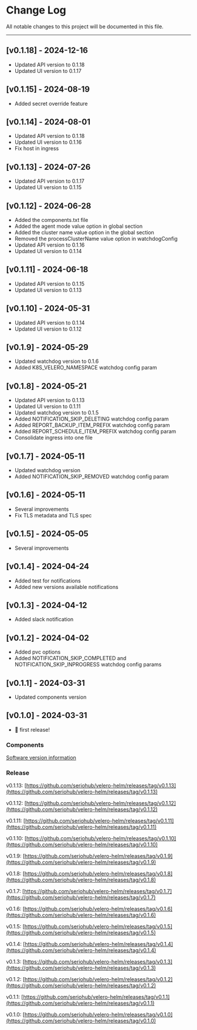 # Change Log

All notable changes to this project will be documented in this file.

***

## [v0.1.18] - 2024-12-16

- Updated API version to 0.1.18
- Updated UI version to 0.1.17

## [v0.1.15] - 2024-08-19

- Added secret override feature

## [v0.1.14] - 2024-08-01

- Updated API version to 0.1.18
- Updated UI version to 0.1.16
- Fix host in ingress

## [v0.1.13] - 2024-07-26

- Updated API version to 0.1.17
- Updated UI version to 0.1.15

## [v0.1.12] - 2024-06-28

- Added the components.txt file
- Added the agent mode value option in global section
- Added the cluster name value option in the global section
- Removed the processClusterName value option in watchdogConfig
- Updated API version to 0.1.16
- Updated UI version to 0.1.14

## [v0.1.11] - 2024-06-18

- Updated API version to 0.1.15
- Updated UI version to 0.1.13

## [v0.1.10] - 2024-05-31

- Updated API version to 0.1.14
- Updated UI version to 0.1.12

## [v0.1.9] - 2024-05-29

- Updated watchdog version to 0.1.6
- Added K8S_VELERO_NAMESPACE watchdog config param

## [v0.1.8] - 2024-05-21

- Updated API version to 0.1.13
- Updated UI version to 0.1.11
- Updated watchdog version to 0.1.5
- Added NOTIFICATION_SKIP_DELETING watchdog config param
- Added REPORT_BACKUP_ITEM_PREFIX watchdog config param
- Added REPORT_SCHEDULE_ITEM_PREFIX watchdog config param
- Consolidate ingress into one file

## [v0.1.7] - 2024-05-11

- Updated watchdog version
- Added NOTIFICATION_SKIP_REMOVED watchdog config param

## [v0.1.6] - 2024-05-11

- Several improvements
- Fix TLS metadata and TLS spec

## [v0.1.5] - 2024-05-05

- Several improvements

## [v0.1.4] - 2024-04-24

- Added test for notifications
- Added new versions available notifications

## [v0.1.3] - 2024-04-12

- Added slack notification

## [v0.1.2] - 2024-04-02

- Added pvc options
- Added NOTIFICATION_SKIP_COMPLETED and NOTIFICATION_SKIP_INPROGRESS watchdog config params

## [v0.1.1] - 2024-03-31

- Updated components version

## [v0.1.0] - 2024-03-31

- 🎉 first release!

### Components

[Software version information](https://github.com/seriohub/velero-helm/blob/main/components.txt)

### Release

v0.1.13: [https://github.com/seriohub/velero-helm/releases/tag/v0.1.13](https://github.com/seriohub/velero-helm/releases/tag/v0.1.13)

v0.1.12: [https://github.com/seriohub/velero-helm/releases/tag/v0.1.12](https://github.com/seriohub/velero-helm/releases/tag/v0.1.12)

v0.1.11: [https://github.com/seriohub/velero-helm/releases/tag/v0.1.11](https://github.com/seriohub/velero-helm/releases/tag/v0.1.11)

v0.1.10: [https://github.com/seriohub/velero-helm/releases/tag/v0.1.10](https://github.com/seriohub/velero-helm/releases/tag/v0.1.10)

v0.1.9: [https://github.com/seriohub/velero-helm/releases/tag/v0.1.9](https://github.com/seriohub/velero-helm/releases/tag/v0.1.9)

v0.1.8: [https://github.com/seriohub/velero-helm/releases/tag/v0.1.8](https://github.com/seriohub/velero-helm/releases/tag/v0.1.8)

v0.1.7: [https://github.com/seriohub/velero-helm/releases/tag/v0.1.7](https://github.com/seriohub/velero-helm/releases/tag/v0.1.7)

v0.1.6: [https://github.com/seriohub/velero-helm/releases/tag/v0.1.6](https://github.com/seriohub/velero-helm/releases/tag/v0.1.6)

v0.1.5: [https://github.com/seriohub/velero-helm/releases/tag/v0.1.5](https://github.com/seriohub/velero-helm/releases/tag/v0.1.5)

v0.1.4: [https://github.com/seriohub/velero-helm/releases/tag/v0.1.4](https://github.com/seriohub/velero-helm/releases/tag/v0.1.4)

v0.1.3: [https://github.com/seriohub/velero-helm/releases/tag/v0.1.3](https://github.com/seriohub/velero-helm/releases/tag/v0.1.3)

v0.1.2: [https://github.com/seriohub/velero-helm/releases/tag/v0.1.2](https://github.com/seriohub/velero-helm/releases/tag/v0.1.2)

v0.1.1: [https://github.com/seriohub/velero-helm/releases/tag/v0.1.1](https://github.com/seriohub/velero-helm/releases/tag/v0.1.1)

v0.1.0: [https://github.com/seriohub/velero-helm/releases/tag/v0.1.0](https://github.com/seriohub/velero-helm/releases/tag/v0.1.0)
